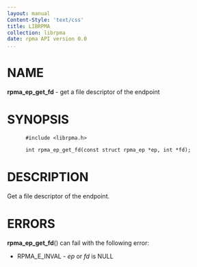 ```yaml
---
layout: manual
Content-Style: 'text/css'
title: LIBRPMA
collection: librpma
date: rpma API version 0.0
...
```


[comment]: <> (SPDX-License-Identifier: BSD-3-Clause)
[comment]: <> (Copyright 2020, Intel Corporation)

NAME
====

**rpma\_ep\_get\_fd** - get a file descriptor of the endpoint

SYNOPSIS
========

          #include <librpma.h>

          int rpma_ep_get_fd(const struct rpma_ep *ep, int *fd);

DESCRIPTION
===========

Get a file descriptor of the endpoint.

ERRORS
======

**rpma\_ep\_get\_fd**() can fail with the following error:

-   RPMA\_E\_INVAL - *ep* or *fd* is NULL
